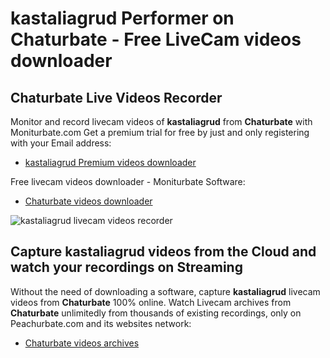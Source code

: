 # kastaliagrud Performer on Chaturbate - Free LiveCam videos downloader

## Chaturbate Live Videos Recorder

Monitor and record livecam videos of **kastaliagrud** from **Chaturbate** with Moniturbate.com
Get a premium trial for free by just and only registering with your Email address:
* [kastaliagrud Premium videos downloader](https://moniturbate.com/request-demo-licence-key.html)

Free livecam videos downloader - Moniturbate Software:
* [Chaturbate videos downloader](https://moniturbate.com/moniturbate-download-software.html)

![kastaliagrud livecam videos recorder](https://peachurnet.com/templates/moniturbate-software.png)


## Capture kastaliagrud videos from the Cloud and watch your recordings on Streaming

Without the need of downloading a software, capture **kastaliagrud** livecam videos from **Chaturbate** 100% online.
Watch Livecam archives from **Chaturbate** unlimitedly from thousands of existing recordings, only on Peachurbate.com and its websites network:
* [Chaturbate videos archives](https://peachurnet.com/)